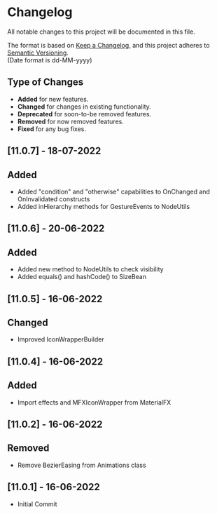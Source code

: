 # Changelog

All notable changes to this project will be documented in this file.

The format is based on [Keep a Changelog](https://keepachangelog.com/en/1.0.0/), and this project adheres
to [Semantic Versioning](https://semver.org/spec/v2.0.0.html).  
(Date format is dd-MM-yyyy)

## Type of Changes

- **Added** for new features.
- **Changed** for changes in existing functionality.
- **Deprecated** for soon-to-be removed features.
- **Removed** for now removed features.
- **Fixed** for any bug fixes.

## [11.0.7] - 18-07-2022

## Added

- Added "condition" and "otherwise" capabilities to OnChanged and OnInvalidated constructs
- Added inHierarchy methods for GestureEvents to NodeUtils

## [11.0.6] - 20-06-2022

## Added

- Added new method to NodeUtils to check visibility
- Added equals() and hashCode() to SizeBean

## [11.0.5] - 16-06-2022

## Changed

- Improved IconWrapperBuilder

## [11.0.4] - 16-06-2022

## Added

- Import effects and MFXIconWrapper from MaterialFX

## [11.0.2] - 16-06-2022

## Removed

- Remove BezierEasing from Animations class

## [11.0.1] - 16-06-2022

- Initial Commit














